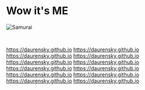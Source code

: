 # Wow it's ME

<img src="https://daurensky.github.io/assets/img/samurai.gif" alt="Samurai" style="margin-bottom: 30px">

https://daurensky.github.io https://daurensky.github.io https://daurensky.github.io https://daurensky.github.io https://daurensky.github.io
https://daurensky.github.io https://daurensky.github.io https://daurensky.github.io https://daurensky.github.io https://daurensky.github.io
https://daurensky.github.io https://daurensky.github.io 